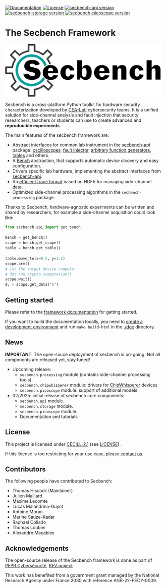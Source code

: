 [![Documentation](https://img.shields.io/badge/documentation-blue)](https://doc.secbench.fr)
[![License](https://img.shields.io/badge/License-CECILL%202.1-blue)](https://opensource.org/license/cecill-2-1)
[![secbench-api version](https://img.shields.io/pypi/v/secbench-api)](https://pypi.org/project/secbench-api/#history)
[![secbench-storage version](https://img.shields.io/pypi/v/secbench-storage)](https://pypi.org/project/secbench-storage/#history)
[![secbench-picoscope version](https://img.shields.io/pypi/v/secbench-picoscope)](https://pypi.org/project/secbench-picoscope/#history)

# The Secbench Framework

![Secbench logo](./secbench_logo.png)

Secbench is a cross-platform Python toolkit for hardware security characterization developed by [CEA-Leti](https://www.leti-cea.com/cea-tech/leti/english) cybersecurity teams.
It is a unified solution for side-channel analysis and fault injection that security researchers, teachers or students can use to create advanced and **reproducible experiments**.

The main features of the secbench framework are:
- Abstract interfaces for common lab instrument in the [secbench-api](http://doc.secbench.fr/api-reference/api.html#module-secbench-api) package: [oscilloscopes](http://doc.secbench.fr/api-reference/api.html#secbench.api.instrument.Scope), [fault injector](http://doc.secbench.fr/api-reference/api.html#pulser), [arbitrary function generators](http://doc.secbench.fr/api-reference/api.html#arbitrary-function-generators), [tables](http://doc.secbench.fr/api-reference/api.html#table) and others.
- A [Bench](http://doc.secbench.fr/api-reference/api.html#secbench.api.Bench) abstraction, that supports automatic device dicovery and easy configuration.
- Drivers specific lab hardware, implementing the abstract interfaces from [secbench-api](http://doc.secbench.fr/api-reference/api.html#module-secbench-api).
- An [efficient trace format](http://doc.secbench.fr/api-reference/storage.html) based on HDF5 for managing side-channel data.
- Optimized side-channel processing algorithms in the `secbench-processing` package.

Thanks to Secbench, hardware-agnostic experiments can be written and shared
by researchers, for example a side-channel acquisition could look like:

```python
from secbench.api import get_bench

bench = get_bench()
scope = bench.get_scope()
table = bench.get_table()

table.move_to(x=0.5, y=1.2)
scope.arm()
# Let the target device compute:
# dut.run_crypto_computation()
scope.wait()
d, = scope.get_data("1")
```

## Getting started

Please refer to the [framework documentation](https://doc.secbench.fr) for getting started.

If you want to build the documentation locally, you need to [create a development environment](https://doc.secbench.fr/installation.html#developers) and run `make build-html`  in the [./doc](./doc) directory.

## News

**IMPORTANT**: The open-souce deployment of secbench is on-going.  Not all
components are released yet, stay tuned!

* Upcoming release:
    * `secbench.processing` module (contains side-channel processing tools).
    * `secbench.chipwhisperer` module: drivers for [ChipWhisperer](https://www.newae.com/chipwhisperer) devices
    * `secbench.picoscope` module: support of additional models
* 02/2025: initial release of secbench core components:
    * `secbench.api` module.
    * `secbench.storage` module.
    * `secbench.picoscope` module.
    * Documentation and tutorials

## License

This project is licensed under [CECILL-2.1](http://www.cecill.info/index.en.html) (see [LICENSE](./LICENSE)).

If this license is too restricting for your use case, please [contact us](mailto:support+license@secbench.fr).

## Contributors

The following people have contributed to Secbench:

- Thomas Hiscock (Maintainer)
- Julien Maillard
- Maxime Lecomte
- Lucas Malandrino-Guyot
- Antoine Moran
- Marine Sauze-Kadar
- Raphael Collado
- Thomas Loubier
- Alexandre Macabies

## Acknowledgements

The open-source release of the Secbench framework is done as part of [PEPR Cybersécurité](https://www.pepr-cybersecurite.fr), [REV project](https://www.pepr-cybersecurite.fr/projet/rev/).

This work has benefited from a government grant managed by the National Research Agency under France 2030 with reference ANR-22-PECY-0009.
